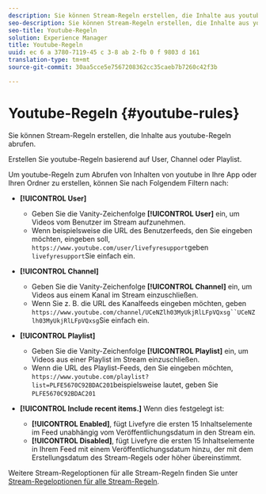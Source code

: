 ```yaml
---
description: Sie können Stream-Regeln erstellen, die Inhalte aus youtube-Regeln abrufen.
seo-description: Sie können Stream-Regeln erstellen, die Inhalte aus youtube-Regeln abrufen.
seo-title: Youtube-Regeln
solution: Experience Manager
title: Youtube-Regeln
uuid: ec 6 a 3780-7119-45 c 3-8 ab 2-fb 0 f 9803 d 161
translation-type: tm+mt
source-git-commit: 30aa5cce5e7567208362cc35caeb7b7260c42f3b

---
```



# Youtube-Regeln {#youtube-rules}

Sie können Stream-Regeln erstellen, die Inhalte aus youtube-Regeln abrufen.

Erstellen Sie youtube-Regeln basierend auf User, Channel oder Playlist.

Um youtube-Regeln zum Abrufen von Inhalten von youtube in Ihre App oder Ihren Ordner zu erstellen, können Sie nach Folgendem Filtern nach:

* **[!UICONTROL User]**
   * Geben Sie die Vanity-Zeichenfolge **[!UICONTROL User]** ein, um Videos vom Benutzer im Stream aufzunehmen.
   * Wenn beispielsweise die URL des Benutzerfeeds, den Sie eingeben möchten, eingeben soll, `https://www.youtube.com/user/livefyresupport`geben `livefyresupport`Sie einfach ein.

* **[!UICONTROL Channel]**
   * Geben Sie die Vanity-Zeichenfolge **[!UICONTROL Channel]** ein, um Videos aus einem Kanal im Stream einzuschließen.
   * Wenn Sie z. B. die URL des Kanalfeeds eingeben möchten, geben `https://www.youtube.com/channel/UCeNZlh03MyUkjRlLFpVQxsg``UCeNZlh03MyUkjRlLFpVQxsg`Sie einfach ein.

* **[!UICONTROL Playlist]**
   * Geben Sie die Vanity-Zeichenfolge **[!UICONTROL Playlist]** ein, um Videos aus einer Playlist im Stream einzuschließen.
   * Wenn die URL des Playlist-Feeds, den Sie eingeben möchten, `https://www.youtube.com/playlist?list=PLFE5670C92BDAC201`beispielsweise lautet, geben Sie `PLFE5670C92BDAC201`

* **[!UICONTROL Include recent items.]** Wenn dies festgelegt ist:
   * **[!UICONTROL Enabled]**, fügt Livefyre die ersten 15 Inhaltselemente im Feed unabhängig vom Veröffentlichungsdatum in den Stream ein.
   * **[!UICONTROL Disabled]**, fügt Livefyre die ersten 15 Inhaltselemente in Ihrem Feed mit einem Veröffentlichungsdatum hinzu, der mit dem Erstellungsdatum des Stream-Regels oder höher übereinstimmt.

Weitere Stream-Regeloptionen für alle Stream-Regeln finden Sie unter [Stream-Regeloptionen für alle Stream-Regeln](../../c-streams/c-stream-rule-options-for-all-stream-rules.md#c_stream_rule_options_for_all_stream_rules).
